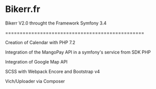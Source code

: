 # Bikerr.fr #

Bikerr V2.0 throught the Framework Symfony 3.4 

================================================

 Creation of Calendar with PHP 7.2

 Integration of the MangoPay API in a symfony's service from SDK PHP

 Integration of Google Map API

 SCSS with Webpack Encore and Bootstrap v4

 Vich/Uploader via Composer
